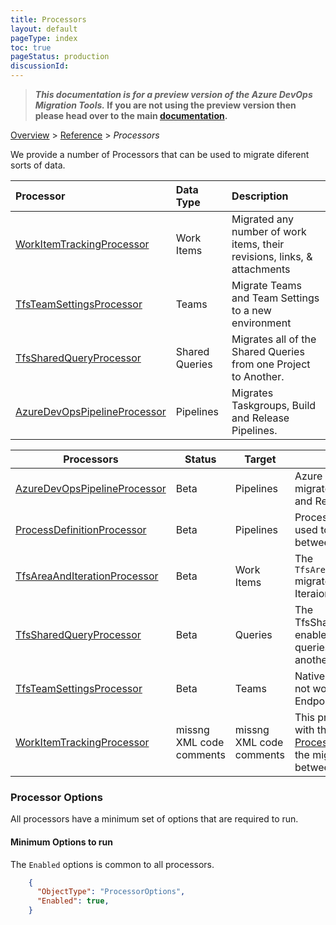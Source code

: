 ```yaml
---
title: Processors
layout: default
pageType: index
toc: true
pageStatus: production
discussionId: 
---
```


>**_This documentation is for a preview version of the Azure DevOps Migration Tools._ If you are not using the preview version then please head over to the main [documentation](https://nkdagility.com/docs/azure-devops-migration-tools).**

[Overview](.././index.md) > [Reference](../index.md) > *Processors*

We provide a number of Processors that can be used to migrate diferent sorts of data.

| Processor                                                         | Data Type      | Description                                                              |
| :---------------------------------------------------------------- | :------------- | :----------------------------------------------------------------------- |
| [WorkItemTrackingProcessor](./WorkItemTrackingProcessor.md)       | Work Items     | Migrated any number of work items, their revisions, links, & attachments |
| [TfsTeamSettingsProcessor](./TfsTeamSettingsProcessor.md)         | Teams          | Migrate Teams and Team Settings to a new environment                     |
| [TfsSharedQueryProcessor](./TfsSharedQueryProcessor.md)           | Shared Queries | Migrates all of the Shared Queries from one Project to Another.          |
| [AzureDevOpsPipelineProcessor](./AzureDevOpsPipelineProcessor.md) | Pipelines      | Migrates Taskgroups, Build and Release Pipelines.                        |

| Processors | Status | Target    | Usage                              |
|------------------------|---------|---------|------------------------------------------|
| [AzureDevOpsPipelineProcessor](AzureDevOpsPipelineProcessor.md) | Beta | Pipelines | Azure DevOps Processor that migrates Taskgroups, Build- and Release Pipelines. |
| [ProcessDefinitionProcessor](ProcessDefinitionProcessor.md) | Beta | Pipelines | Process definition processor used to keep processes between two orgs in sync |
| [TfsAreaAndIterationProcessor](TfsAreaAndIterationProcessor.md) | Beta | Work Items | The `TfsAreaAndIterationProcessor` migrates all of the Area nd Iteraion paths. |
| [TfsSharedQueryProcessor](TfsSharedQueryProcessor.md) | Beta | Queries | The TfsSharedQueryProcessor enabled you to migrate queries from one locatio nto another. |
| [TfsTeamSettingsProcessor](TfsTeamSettingsProcessor.md) | Beta | Teams | Native TFS Processor, does not work with any other Endpoints. |
| [WorkItemTrackingProcessor](WorkItemTrackingProcessor.md) | missng XML code comments | missng XML code comments | This processor is intended, with the aid of [ProcessorEnrichers](../ProcessorEnrichers/index.md), to allow the migration of Work Items between two [Endpoints](../Endpoints/index.md). |


### Processor Options

 All processors have a minimum set of options that are required to run. 

#### Minimum Options to run
The `Enabled` options is common to all processors.


```JSON
    {
      "ObjectType": "ProcessorOptions",
      "Enabled": true,
    }
```